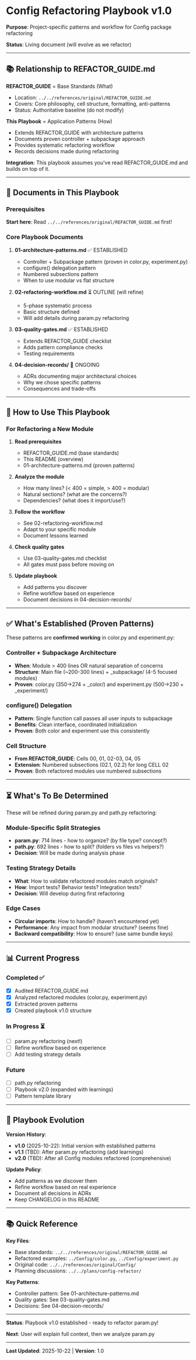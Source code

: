 # Config Refactoring Playbook v1.0

**Purpose**: Project-specific patterns and workflow for Config package refactoring

**Status**: Living document (will evolve as we refactor)

---

## 📚 Relationship to REFACTOR_GUIDE.md

**REFACTOR_GUIDE** = Base Standards (What)
- Location: `../../references/original/REFACTOR_GUIDE.md`
- Covers: Core philosophy, cell structure, formatting, anti-patterns
- Status: Authoritative baseline (do not modify)

**This Playbook** = Application Patterns (How)
- Extends REFACTOR_GUIDE with architecture patterns
- Documents proven controller + subpackage approach
- Provides systematic refactoring workflow
- Records decisions made during refactoring

**Integration**: This playbook assumes you've read REFACTOR_GUIDE.md and builds on top of it.

---

## 📖 Documents in This Playbook

### Prerequisites
**Start here**: Read `../../references/original/REFACTOR_GUIDE.md` first!

### Core Playbook Documents

1. **01-architecture-patterns.md** ✅ ESTABLISHED
   - Controller + Subpackage pattern (proven in color.py, experiment.py)
   - configure() delegation pattern
   - Numbered subsections pattern
   - When to use modular vs flat structure

2. **02-refactoring-workflow.md** ⏳ OUTLINE (will refine)
   - 5-phase systematic process
   - Basic structure defined
   - Will add details during param.py refactoring

3. **03-quality-gates.md** ✅ ESTABLISHED
   - Extends REFACTOR_GUIDE checklist
   - Adds pattern compliance checks
   - Testing requirements

4. **04-decision-records/** 📝 ONGOING
   - ADRs documenting major architectural choices
   - Why we chose specific patterns
   - Consequences and trade-offs

---

## 🎯 How to Use This Playbook

### For Refactoring a New Module

1. **Read prerequisites**
   - REFACTOR_GUIDE.md (base standards)
   - This README (overview)
   - 01-architecture-patterns.md (proven patterns)

2. **Analyze the module**
   - How many lines? (< 400 = simple, > 400 = modular)
   - Natural sections? (what are the concerns?)
   - Dependencies? (what does it import/use?)

3. **Follow the workflow**
   - See 02-refactoring-workflow.md
   - Adapt to your specific module
   - Document lessons learned

4. **Check quality gates**
   - Use 03-quality-gates.md checklist
   - All gates must pass before moving on

5. **Update playbook**
   - Add patterns you discover
   - Refine workflow based on experience
   - Document decisions in 04-decision-records/

---

## ✅ What's Established (Proven Patterns)

These patterns are **confirmed working** in color.py and experiment.py:

### Controller + Subpackage Architecture
- **When**: Module > 400 lines OR natural separation of concerns
- **Structure**: Main file (~200-300 lines) + _subpackage/ (4-5 focused modules)
- **Proven**: color.py (350→274 + _color/) and experiment.py (500→230 + _experiment/)

### configure() Delegation
- **Pattern**: Single function call passes all user inputs to subpackage
- **Benefits**: Clean interface, coordinated initialization
- **Proven**: Both color and experiment use this consistently

### Cell Structure
- **From REFACTOR_GUIDE**: Cells 00, 01, 02-03, 04, 05
- **Extension**: Numbered subsections (02.1, 02.2) for long CELL 02
- **Proven**: Both refactored modules use numbered subsections

---

## ⏳ What's To Be Determined

These will be refined during param.py and path.py refactoring:

### Module-Specific Split Strategies
- **param.py**: 714 lines - how to organize? (by file type? concept?)
- **path.py**: 692 lines - how to split? (folders vs files vs helpers?)
- **Decision**: Will be made during analysis phase

### Testing Strategy Details
- **What**: How to validate refactored modules match originals?
- **How**: Import tests? Behavior tests? Integration tests?
- **Decision**: Will develop during first refactoring

### Edge Cases
- **Circular imports**: How to handle? (haven't encountered yet)
- **Performance**: Any impact from modular structure? (seems fine)
- **Backward compatibility**: How to ensure? (use same bundle keys)

---

## 📊 Current Progress

### Completed ✅
- [x] Audited REFACTOR_GUIDE.md
- [x] Analyzed refactored modules (color.py, experiment.py)
- [x] Extracted proven patterns
- [x] Created playbook v1.0 structure

### In Progress ⏳
- [ ] param.py refactoring (next!)
- [ ] Refine workflow based on experience
- [ ] Add testing strategy details

### Future
- [ ] path.py refactoring
- [ ] Playbook v2.0 (expanded with learnings)
- [ ] Pattern template library

---

## 🔄 Playbook Evolution

**Version History**:
- **v1.0** (2025-10-22): Initial version with established patterns
- **v1.1** (TBD): After param.py refactoring (add learnings)
- **v2.0** (TBD): After all Config modules refactored (comprehensive)

**Update Policy**:
- Add patterns as we discover them
- Refine workflow based on real experience
- Document all decisions in ADRs
- Keep CHANGELOG in this README

---

## 📚 Quick Reference

**Key Files**:
- Base standards: `../../references/original/REFACTOR_GUIDE.md`
- Refactored examples: `../Config/color.py`, `../Config/experiment.py`
- Original code: `../../references/original/Config/`
- Planning discussions: `../../plans/config-refactor/`

**Key Patterns**:
- Controller pattern: See 01-architecture-patterns.md
- Quality gates: See 03-quality-gates.md
- Decisions: See 04-decision-records/

---

**Status**: Playbook v1.0 established - ready to refactor param.py!

**Next**: User will explain full context, then we analyze param.py

---

**Last Updated**: 2025-10-22 | **Version**: 1.0

